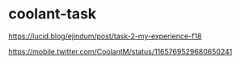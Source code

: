 # coolant-task

https://lucid.blog/ejindum/post/task-2-my-experience-f18

https://mobile.twitter.com/CoolantM/status/1165769529680650241

